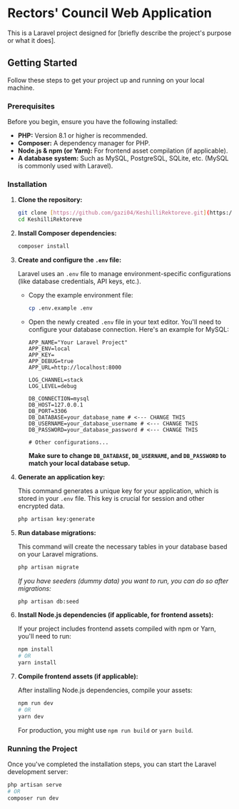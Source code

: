# Rectors' Council Web Application

This is a Laravel project designed for [briefly describe the project's purpose or what it does].

## Getting Started

Follow these steps to get your project up and running on your local machine.

### Prerequisites

Before you begin, ensure you have the following installed:

* **PHP:** Version 8.1 or higher is recommended.
* **Composer:** A dependency manager for PHP.
* **Node.js & npm (or Yarn):** For frontend asset compilation (if applicable).
* **A database system:** Such as MySQL, PostgreSQL, SQLite, etc. (MySQL is commonly used with Laravel).

### Installation

1.  **Clone the repository:**

    ```bash
    git clone [https://github.com/gazi04/KeshilliRektoreve.git](https://github.com/gazi04/KeshilliRektoreve.git)
    cd KeshilliRektoreve
    ```

2.  **Install Composer dependencies:**

    ```bash
    composer install
    ```

3.  **Create and configure the `.env` file:**

    Laravel uses an `.env` file to manage environment-specific configurations (like database credentials, API keys, etc.).

    * Copy the example environment file:

        ```bash
        cp .env.example .env
        ```

    * Open the newly created `.env` file in your text editor. You'll need to configure your database connection. Here's an example for MySQL:

        ```dotenv
        APP_NAME="Your Laravel Project"
        APP_ENV=local
        APP_KEY=
        APP_DEBUG=true
        APP_URL=http://localhost:8000

        LOG_CHANNEL=stack
        LOG_LEVEL=debug

        DB_CONNECTION=mysql
        DB_HOST=127.0.0.1
        DB_PORT=3306
        DB_DATABASE=your_database_name # <--- CHANGE THIS
        DB_USERNAME=your_database_username # <--- CHANGE THIS
        DB_PASSWORD=your_database_password # <--- CHANGE THIS

        # Other configurations...
        ```
        **Make sure to change `DB_DATABASE`, `DB_USERNAME`, and `DB_PASSWORD` to match your local database setup.**

4.  **Generate an application key:**

    This command generates a unique key for your application, which is stored in your `.env` file. This key is crucial for session and other encrypted data.

    ```bash
    php artisan key:generate
    ```

5.  **Run database migrations:**

    This command will create the necessary tables in your database based on your Laravel migrations.

    ```bash
    php artisan migrate
    ```

    *If you have seeders (dummy data) you want to run, you can do so after migrations:*

    ```bash
    php artisan db:seed
    ```

6.  **Install Node.js dependencies (if applicable, for frontend assets):**

    If your project includes frontend assets compiled with npm or Yarn, you'll need to run:

    ```bash
    npm install
    # OR
    yarn install
    ```

7.  **Compile frontend assets (if applicable):**

    After installing Node.js dependencies, compile your assets:

    ```bash
    npm run dev
    # OR
    yarn dev
    ```
    For production, you might use `npm run build` or `yarn build`.

### Running the Project

Once you've completed the installation steps, you can start the Laravel development server:

```bash
php artisan serve
# OR
composer run dev
```
